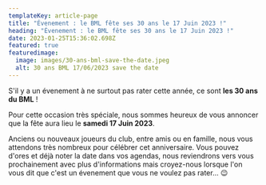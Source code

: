 ```yaml
---
templateKey: article-page
title: "Évenement : le BML fête ses 30 ans le 17 Juin 2023 !"
heading: "Évenement : le BML fête ses 30 ans le 17 Juin 2023 !"
date: 2023-01-25T15:36:02.698Z
featured: true
featuredimage:
  image: images/30-ans-bml-save-the-date.jpeg
  alt: 30 ans BML 17/06/2023 save the date
---
```

S﻿'il y a un évenement à ne surtout pas rater cette année, c﻿e sont **les 30 ans du BML** ! 

Pour cette occasion très spéciale, nous sommes heureux de vous annoncer que la fête aura lieu le **samedi 17 Juin 2023**.

A﻿nciens ou nouveaux joueurs du club, entre amis ou en famille, nous vous attendons très nombreux pour célébrer cet anniversaire. Vous pouvez d'ores et déjà noter la date dans vos agendas, nous reviendrons vers vous prochainement avec plus d'informations mais croyez-nous lorsque l'on vous dit que c'est un évenement que vous ne voulez pas rater... 😉